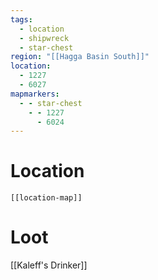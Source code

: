 ```yaml
---
tags:
  - location
  - shipwreck
  - star-chest
region: "[[Hagga Basin South]]"
location:
  - 1227
  - 6027
mapmarkers:
  - - star-chest
    - - 1227
      - 6024
---
```

# Location
```meta-bind-embed
[[location-map]]
```
# Loot
[[Kaleff's Drinker]]
